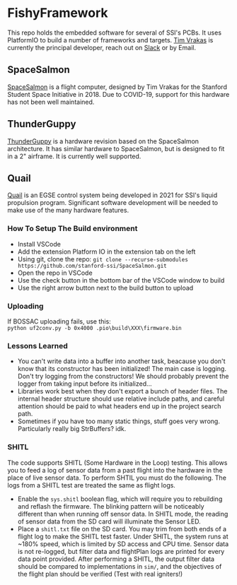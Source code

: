 # FishyFramework
This repo holds the embedded software for several of SSI's PCBs. It uses PlatformIO to build a number of frameworks and targets. [Tim Vrakas](https://github.com/Timvrakas) is currently the principal developer, reach out on [Slack](https://ssi-teams.slack.com/messages/timv) or by Email. 

## SpaceSalmon
[SpaceSalmon](https://wiki.stanfordssi.org/Space_Salmon) is a flight computer, designed by Tim Vrakas for the Stanford Student Space Initiative in 2018. Due to COVID-19, support for this hardware has not been well maintained.

## ThunderGuppy
[ThunderGuppy](https://wiki.stanfordssi.org/ThunderGuppy) is a hardware revision based on the SpaceSalmon architecture. It has similar hardware to SpaceSalmon, but is designed to fit in a 2" airframe. It is currently well supported.

## Quail
[Quail](https://ssi-wiki.stanford.edu/Quail) is an EGSE control system being developed in 2021 for SSI's liquid propulsion program. Significant software development will be needed to make use of the many hardware features.

### How To Setup The Build environment
* Install VSCode
* Add the extension Platform IO in the extension tab on the left
* Using git, clone the repo: `git clone --recurse-submodules https://github.com/stanford-ssi/SpaceSalmon.git`
* Open the repo in VSCode
* Use the check button in the bottom bar of the VSCode window to build
* Use the right arrow button next to the build button to upload

### Uploading
If BOSSAC uploading fails, use this:  
`python uf2conv.py -b 0x4000 .pio\build\XXX\firmware.bin`  

### Lessons Learned
* You can't write data into a buffer into another task, beacause you don't know that its constructor has been initialized! The main case is logging. Don't try logging from the constructors! We should probably prevent the logger from taking input before its initialized...
* Libraries work best when they don't export a bunch of header files. The internal header structure should use relative include paths, and careful attention should be paid to what headers end up in the project search path.
* Sometimes if you have too many static things, stuff goes very wrong. Particularly really big StrBuffers? idk.

### SHITL
The code supports SHITL (Some Hardware in the Loop) testing. This allows you to feed a log of sensor data from a past flight into the hardware in the place of live sensor data. To perform SHTIL you must do the following. The logs from a SHITL test are treated the same as flight logs.
* Enable the `sys.shitl` boolean flag, which will require you to rebuilding and reflash the firmware. The blinking pattern will be noticeably different than when running off sensor data. In SHITL mode, the reading of sensor data from the SD card will illuminate the Sensor LED.
* Place a `shitl.txt` file on the SD card. You may trim from both ends of a flight log to make the SHITL test faster.
Under SHITL, the system runs at ~180% speed, which is limited by SD access and CPU time. Sensor data is not re-logged, but filter data and flightPlan logs are printed for every data point provided.
After performing a SHITL, the output filter data should be compared to implementations in `sim/`, and the objectives of the flight plan should be verified (Test with real igniters!)
